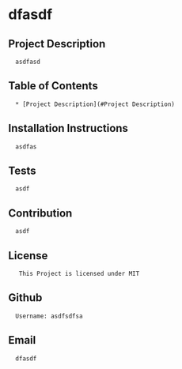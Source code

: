 # dfasdf
  ## Project Description
      asdfasd
      
  ## Table of Contents
      * [Project Description](#Project Description)
      
  ## Installation Instructions
      asdfas
      
  ## Tests
      asdf
  ## Contribution 
      asdf
      
  ## License
       This Project is licensed under MIT
  ## Github
      Username: asdfsdfsa
  ## Email
      dfasdf



